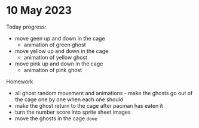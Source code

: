 # 10 May 2023
  
  Today progress:
  * move geen up and down in the cage
    * animation of green ghost
  * move yellow up and down in the cage
    * animation of yellow ghost
  * move pink up and down in the cage
    * animation of pink ghost



Homework 
  * all ghost random movement and animations - make the ghosts go out of the cage one by one when each one should
  * make the ghost return to the cage after pacman has eaten it
  * turn the number score into sprite sheet images
  * move the ghosts in the cage `done`